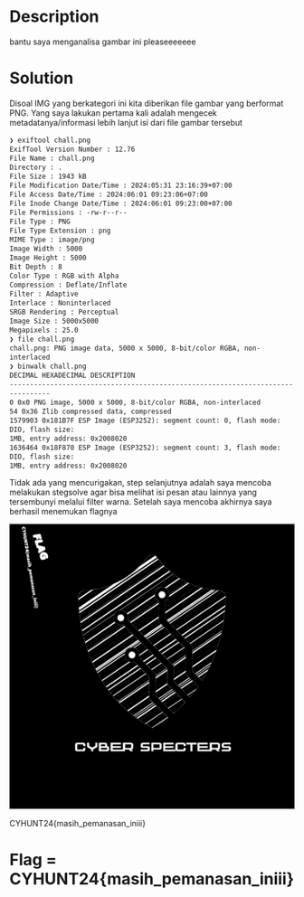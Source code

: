 # Description

bantu saya menganalisa gambar ini pleaseeeeeee

# Solution

Disoal IMG yang berkategori ini kita diberikan file gambar yang berformat PNG.
Yang saya lakukan pertama kali adalah mengecek metadatanya/informasi lebih lanjut isi dari file
gambar tersebut
```
❯ exiftool chall.png
ExifTool Version Number : 12.76
File Name : chall.png
Directory : .
File Size : 1943 kB
File Modification Date/Time : 2024:05:31 23:16:39+07:00
File Access Date/Time : 2024:06:01 09:23:06+07:00
File Inode Change Date/Time : 2024:06:01 09:23:00+07:00
File Permissions : -rw-r--r--
File Type : PNG
File Type Extension : png
MIME Type : image/png
Image Width : 5000
Image Height : 5000
Bit Depth : 8
Color Type : RGB with Alpha
Compression : Deflate/Inflate
Filter : Adaptive
Interlace : Noninterlaced
SRGB Rendering : Perceptual
Image Size : 5000x5000
Megapixels : 25.0
❯ file chall.png
chall.png: PNG image data, 5000 x 5000, 8-bit/color RGBA, non-interlaced
❯ binwalk chall.png
DECIMAL HEXADECIMAL DESCRIPTION
--------------------------------------------------------------------------------
0 0x0 PNG image, 5000 x 5000, 8-bit/color RGBA, non-interlaced
54 0x36 Zlib compressed data, compressed
1579903 0x181B7F ESP Image (ESP3252): segment count: 0, flash mode: DIO, flash size:
1MB, entry address: 0x2008020
1636464 0x18F870 ESP Image (ESP3252): segment count: 3, flash mode: DIO, flash size:
1MB, entry address: 0x2008020
```
Tidak ada yang mencurigakan, step selanjutnya adalah saya mencoba melakukan stegsolve agar
bisa melihat isi pesan atau lainnya yang tersembunyi melalui filter warna.
Setelah saya mencoba akhirnya saya berhasil menemukan flagnya 

![Cyber Hunt CTF 2024](solved.png "image_tooltip")

CYHUNT24{masih_pemanasan_iniii}

# Flag = CYHUNT24{masih_pemanasan_iniii}

